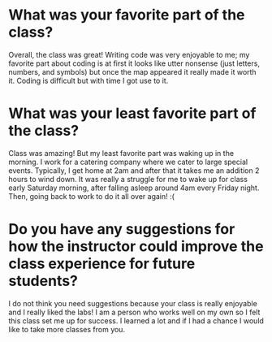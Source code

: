 # What was your favorite part of the class?
Overall, the class was great! Writing code was very enjoyable to me; my favorite part about coding is at first it looks like utter nonsense (just letters, numbers, and symbols) but once the map appeared it really made it worth it.
Coding is difficult but with time I got use to it.

# What was your least favorite part of the class?
Class was amazing! But my least favorite part was waking up in the morning. I work for a catering company where we cater to large special events. Typically, I get home at 2am and after that it takes me an addition 2 hours to wind down. It was really a struggle for me to wake up for class early Saturday morning, after falling asleep around 4am every Friday night. Then, going back to work to do it all over again! :(

#  Do you have any suggestions for how the instructor could improve the class experience for future students?
I do not think you need suggestions because your class is really enjoyable and I really liked the labs! I am a person who works well on my own so I felt this class set me up for success. I learned a lot and if I had a chance I would like to take more classes from you.